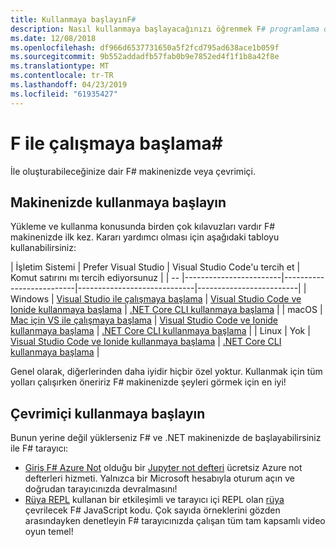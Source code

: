 ```yaml
---
title: Kullanmaya başlayınF#
description: Nasıl kullanmaya başlayacağınızı öğrenmek F# programlama dilidir.
ms.date: 12/08/2018
ms.openlocfilehash: df966d6537731650a5f2fcd795ad638ace1b059f
ms.sourcegitcommit: 9b552addadfb57fab0b9e7852ed4f1f1b8a42f8e
ms.translationtype: MT
ms.contentlocale: tr-TR
ms.lasthandoff: 04/23/2019
ms.locfileid: "61935427"
---
```

# <a name="get-started-with-f"></a>F ile çalışmaya başlama\#

İle oluşturabileceğinize dair F# makinenizde veya çevrimiçi.

## <a name="get-started-on-your-machine"></a>Makinenizde kullanmaya başlayın

Yükleme ve kullanma konusunda birden çok kılavuzları vardır F# makinenizde ilk kez.  Kararı yardımcı olması için aşağıdaki tabloyu kullanabilirsiniz:

| İşletim Sistemi | Prefer Visual Studio | Visual Studio Code'u tercih et | Komut satırını mı tercih ediyorsunuz |
| -- |------------------------|--------------------------|-----------------------------|-------------------------|
| Windows | [Visual Studio ile çalışmaya başlama](get-started-visual-studio.md) | [Visual Studio Code ve Ionide kullanmaya başlama](get-started-vscode.md) | [.NET Core CLI kullanmaya başlama](get-started-command-line.md) |
| macOS | [Mac için VS ile çalışmaya başlama](get-started-with-visual-studio-for-mac.md) | [Visual Studio Code ve Ionide kullanmaya başlama](get-started-vscode.md) | [.NET Core CLI kullanmaya başlama](get-started-command-line.md) |
| Linux | Yok | [Visual Studio Code ve Ionide kullanmaya başlama](get-started-vscode.md) | [.NET Core CLI kullanmaya başlama](get-started-command-line.md) |

Genel olarak, diğerlerinden daha iyidir hiçbir özel yoktur. Kullanmak için tüm yolları çalışırken öneririz F# makinenizde şeyleri görmek için en iyi!

## <a name="get-started-online"></a>Çevrimiçi kullanmaya başlayın

Bunun yerine değil yüklerseniz F# ve .NET makinenizde de başlayabilirsiniz ile F# tarayıcı:

* [Giriş F# Azure Not](https://notebooks.azure.com/Microsoft/projects/2018-Intro-FSharp/html/Introduction%20to%20FSharp.ipynb) olduğu bir [Jupyter not defteri](https://jupyter.org/) ücretsiz Azure not defterleri hizmeti. Yalnızca bir Microsoft hesabıyla oturum açın ve doğrudan tarayıcınızda devralmasını!
* [Rüya REPL](https://fable.io/repl/) kullanan bir etkileşimli ve tarayıcı içi REPL olan [rüya](https://fable.io/) çevrilecek F# JavaScript kodu. Çok sayıda örneklerini gözden arasındayken denetleyin F# tarayıcınızda çalışan tüm tam kapsamlı video oyun temel!
